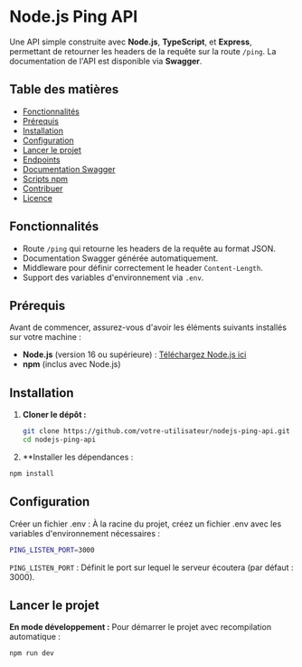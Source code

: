 # **Node.js Ping API**

Une API simple construite avec **Node.js**, **TypeScript**, et **Express**, permettant de retourner les headers de la requête sur la route `/ping`. La documentation de l'API est disponible via **Swagger**.

## **Table des matières**

- [Fonctionnalités](#fonctionnalités)
- [Prérequis](#prérequis)
- [Installation](#installation)
- [Configuration](#configuration)
- [Lancer le projet](#lancer-le-projet)
- [Endpoints](#endpoints)
- [Documentation Swagger](#documentation-swagger)
- [Scripts npm](#scripts-npm)
- [Contribuer](#contribuer)
- [Licence](#licence)

## **Fonctionnalités**

- Route `/ping` qui retourne les headers de la requête au format JSON.
- Documentation Swagger générée automatiquement.
- Middleware pour définir correctement le header `Content-Length`.
- Support des variables d'environnement via `.env`.

## **Prérequis**

Avant de commencer, assurez-vous d'avoir les éléments suivants installés sur votre machine :

- **Node.js** (version 16 ou supérieure) : [Téléchargez Node.js ici](https://nodejs.org/)
- **npm** (inclus avec Node.js)

## **Installation**

1. **Cloner le dépôt :**
   ```bash
   git clone https://github.com/votre-utilisateur/nodejs-ping-api.git
   cd nodejs-ping-api

2. **Installer les dépendances :
```bash
npm install
```

## **Configuration**
Créer un fichier .env : À la racine du projet, créez un fichier .env avec les variables d'environnement nécessaires :

```bash
PING_LISTEN_PORT=3000
```
`PING_LISTEN_PORT` : Définit le port sur lequel le serveur écoutera (par défaut : 3000).


## **Lancer le projet**
**En mode développement :**
Pour démarrer le projet avec recompilation automatique :

```bash
npm run dev
```
